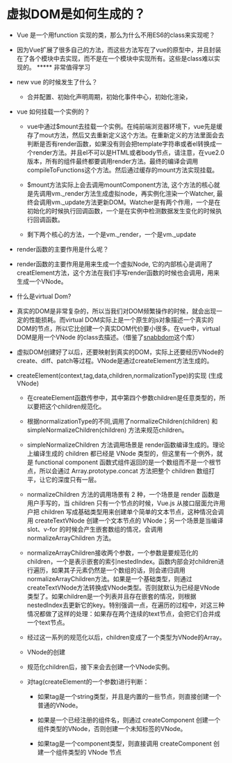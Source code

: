 # 虚拟DOM是如何生成的？
*  Vue 是一个用function 实现的类，那么为什么不用ES6的class来实现呢？  
  * 因为Vue扩展了很多自己的方法，而这些方法写在了vue的原型中，并且封装在了各个模块中去实现，而不是在一个模块中实现所有。这些是class难以实现的。  *****  非常值得学习
* new vue 的时候发生了什么？ 
   * 合并配置、初始化声明周期，初始化事件中心，初始化渲染，
* vue 如何挂载一个实例的？
   * vue中通过$mount去挂载一个实例。在纯前端浏览器环境下，vue先是缓存了mout方法，然后又去重新定义这个方法。在重新定义的方法里面会去判断是否有render函数，如果没有则会把template字符串或者el转换成一个render方法。并且el不可以是HTML或者body节点，请注意，在vue2.0版本，所有的组件最终都要调用render方法。最终的编译会调用compileToFunctions这个方法。然后通过缓存的mount方法实现挂载。

   
   * $mount方法实际上会去调用mountComponent方法, 这个方法的核心就是先调用vm._render方法生成虚拟node，再实例化渲染一个Watcher, 最终会调用vm._update方法更新DOM。Watcher是有两个作用，一个是在初始化的时候执行回调函数，一个是在实例中检测数据发生变化的时候执行回调函数。  

   
   * 剩下两个核心的方法，一个是vm._render，一个是vm._update
*  render函数的主要作用是什么呢？
  *  render函数的主要作用是用来生成一个虚拟Node, 它的内部核心是调用了creatElement方法，这个方法在我们手写render函数的时候也会调用，用来生成一个VNode。 
*   什么是virtual Dom?
   * 真实的DOM是非常复杂的，所以当我们对DOM频繁操作的时候，就会出现一定的性能损耗。而virtual DOM实际上是一个原生的js对象描述一个真实的DOM的节点，所以它比创建一个真实DOM代价要小很多。在vue中，virtual DOM是用一个VNode 的class去描述。（借鉴了[snabbdom](https://github.com/snabbdom/snabbdom)这个库）

   
   * 虚拟DOM创建好了以后，还要映射到真实的DOM，实际上还要经历VNode的create、diff、patch等过程。VNode是通过createElement方法生成的。
*  createElement(context,tag,data,children,normalizationType)的实现 (生成VNode)
   *   在createElement函数传参中，其中第四个参数children是任意类型的，所以要把这个children规范化。

   
   *   根据normalizationType的不同,调用了normalizeChildren(children) 和simpleNormalizeChildren(children) 方法来规范children。

   
   *   simpleNormalizeChildren 方法调用场景是 render函数编译生成的。理论上编译生成的 children 都已经是 VNode 类型的，但这里有一个例外，就是 functional component 函数式组件返回的是一个数组而不是一个根节点，所以会通过 Array.prototype.concat 方法把整个 children 数组打平，让它的深度只有一层。
   *   normalizeChildren 方法的调用场景有 2 种，一个场景是 render 函数是用户手写的，当 children 只有一个节点的时候，Vue.js 从接口层面允许用户把 children 写成基础类型用来创建单个简单的文本节点，这种情况会调用 createTextVNode 创建一个文本节点的 VNode；另一个场景是当编译 slot、v-for 的时候会产生嵌套数组的情况，会调用 normalizeArrayChildren 方法。
   *   normalizeArrayChildren接收两个参数，一个参数是要规范化的children，一个是表示嵌套的索引nestedIndex。函数内部会对children进行遍历，如果其子元素仍然是一个数组的话，则会递归调用normalizeArrayChildren方法。如果是一个基础类型，则通过createTextVNode方法转换成VNode类型。否则就默认为已经是VNode类型了。如果children是一个列表并且存在嵌套的情况，则根据nestedIndex去更新它的key。特别强调一点，在遍历的过程中，对这三种情况都做了这样的处理：如果存在两个连续的text节点，会把它们合并成一个text节点。  
   *   经过这一系列的规范化以后，children变成了一个类型为VNode的Array。
   *   VNode的创建
      * 规范化children后，接下来会去创建一个VNode实例。

      
      * 对tag(createElement的一个参数)进行判断：
         * 如果tag是一个string类型，并且是内置的一些节点，则直接创建一个普通的VNode。

         
         * 如果是一个已经注册的组件名，则通过 createComponent 创建一个组件类型的VNode，否则创建一个未知标签的VNode。
         * 如果tag是一个component类型，则直接调用 createComponent 创建一个组件类型的 VNode 节点
      

   